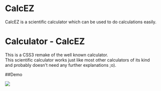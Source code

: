 # CalcEZ
CalcEZ is a scientific calculator which can be used to do calculations easily.

# Calculator - CalcEZ

This is a CSS3 remake of the well known calculator. <br>
This scientific calculator works just like most other calculators of its kind and probably doesn't need any further explanations ;o).<br>

##Demo


<img src="images/screenShot.jpg" />
